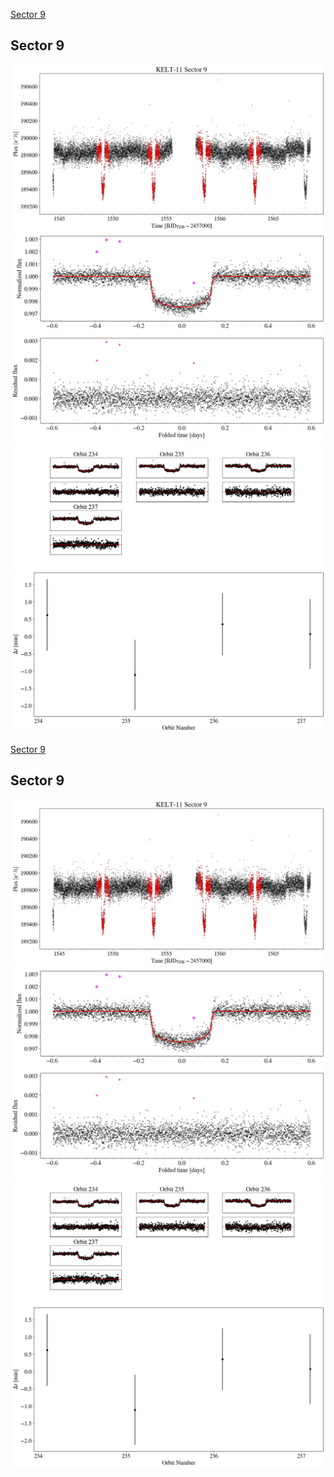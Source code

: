 [Sector 9](#sector9)

<a name = "sector9"></a>
## Sector 9
![alt text](/tt/KELT-11_Sector_9/KELT-11_Sector_9_a_TimeSeries.png)
![alt text](/tt/KELT-11_Sector_9/KELT-11_Sector_9_b_FoldedLightCurve.png)
![alt text](/tt/KELT-11_Sector_9/KELT-11_Sector_9_b_IndividualTransitsWithFit.png)
![alt text](/tt/KELT-11_Sector_9/KELT-11_Sector_9_c_TimingResiduals.png)

[Sector 9](#sector9)

<a name = "sector9"></a>
## Sector 9
![alt text](/tt/KELT-11_Sector_9/KELT-11_Sector_9_a_TimeSeries.png)
![alt text](/tt/KELT-11_Sector_9/KELT-11_Sector_9_b_FoldedLightCurve.png)
![alt text](/tt/KELT-11_Sector_9/KELT-11_Sector_9_b_IndividualTransitsWithFit.png)
![alt text](/tt/KELT-11_Sector_9/KELT-11_Sector_9_c_TimingResiduals.png)

